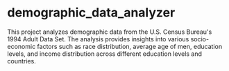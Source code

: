 # demographic_data_analyzer
This project analyzes demographic data from the U.S. Census Bureau's 1994 Adult Data Set. The analysis provides insights into various socio-economic factors such as race distribution, average age of men, education levels, and income distribution across different education levels and countries.
